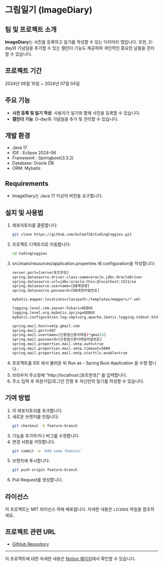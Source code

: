 # 그림일기 (ImageDiary)

## 팀 및 프로젝트 소개
**ImageDiary**는 사진을 등록하고 일기를 작성할 수 있는 다이어리 앱입니다. 또한, D-day와 기념일을 추가할 수 있는 캘린더 기능도 제공하여 개인적인 중요한 날들을 관리할 수 있습니다.

## 프로젝트 기간
2024년 06월 10일 ~ 2024년 07월 04일

## 주요 기능
- **사진 등록 및 일기 작성**: 사용자가 일기와 함께 사진을 등록할 수 있습니다.
- **캘린더 기능**: D-day와 기념일을 추가 및 관리할 수 있습니다.

## 개발 환경
- Java 17
- IDE : Eclipse 2024-06
- Framework : Springboot(3.3.2)
- Database: Oracle DB
- ORM: Mybatis

## Requirements
- ImageDiary는 Java 17 이상의 버전을 요구합니다.

## 설치 및 사용법
1. 레포지토리를 클론합니다:
    ```sh
    git clone https://github.com/kulee728/CodingCoggies.git
    ```
2. 프로젝트 디렉토리로 이동합니다:
    ```sh
    cd CodingCoggies
    ```
3. src/main/resources/application.properties 에 configuration을 작성합니다:
    ```sh
    server.port=[server포트번호]
    spring.datasource.driver-class-name=oracle.jdbc.OracleDriver
    spring.datasource.url=jdbc:oracle:thin:@localhost:1521/xe
    spring.datasource.username=[DB계정명]
    spring.datasource.password=[DB계정비밀번호]
    
    mybatis.mapper-locations=classpath:/templates/mappers/*.xml
    
    logging.level.com.zaxxer.hikari=DEBUG
    logging.level.org.mybatis.spring=DEBUG
    mybatis.configuration.log-impl=org.apache.ibatis.logging.stdout.StdOutImpl
    
    spring.mail.host=smtp.gmail.com
    spring.mail.port=587
    spring.mail.username=[인증발신용이메일(*gmail)]
    spring.mail.password=[인증발신용이메일비밀번호]
    spring.mail.properties.mail.smtp.auth=true
    spring.mail.properties.mail.smtp.timeout=5000
    spring.mail.properties.mail.smtp.starttls.enable=true
    ```
4. 프로젝트를 IDE 에서 불러온 뒤 Run as - Spring Boot Application 을 수행 합니다.:
5. 브라우저 주소창에 "http://localhost:[포트번호]" 를 입력합니다.
6. 주소 입력 후 회원가입/로그인 진행 후 자신만의 일기를 작성할 수 있습니다.

## 기여 방법
1. 이 레포지토리를 포크합니다.
2. 새로운 브랜치를 만듭니다:
    ```sh
    git checkout -b feature-branch
    ```
3. 기능을 추가하거나 버그를 수정합니다.
4. 변경 사항을 커밋합니다:
    ```sh
    git commit -m 'Add some feature'
    ```
5. 브랜치에 푸시합니다:
    ```sh
    git push origin feature-branch
    ```
6. Pull Request를 생성합니다.

## 라이선스
이 프로젝트는 MIT 라이선스 하에 배포됩니다. 자세한 내용은 `LICENSE` 파일을 참조하세요.

## 프로젝트 관련 URL
- [GitHub Repository](https://github.com/kulee728/CodingCoggies)

---

이 프로젝트에 대한 자세한 내용은 [Notion 페이지](https://gossamer-coat-559.notion.site/coddingCoggies-1694d46b6cf4441bb9ef97e49f71879d?pvs=25)에서 확인할 수 있습니다.
